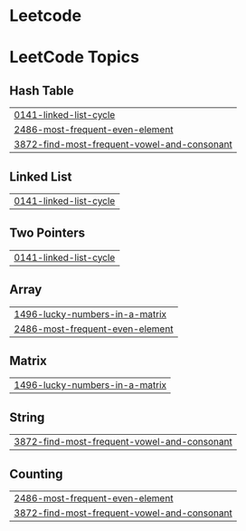 # Leetcode
<!---LeetCode Topics Start-->
# LeetCode Topics
## Hash Table
|  |
| ------- |
| [0141-linked-list-cycle](https://github.com/arulselvan02/Leetcode/tree/master/0141-linked-list-cycle) |
| [2486-most-frequent-even-element](https://github.com/arulselvan02/Leetcode/tree/master/2486-most-frequent-even-element) |
| [3872-find-most-frequent-vowel-and-consonant](https://github.com/arulselvan02/Leetcode/tree/master/3872-find-most-frequent-vowel-and-consonant) |
## Linked List
|  |
| ------- |
| [0141-linked-list-cycle](https://github.com/arulselvan02/Leetcode/tree/master/0141-linked-list-cycle) |
## Two Pointers
|  |
| ------- |
| [0141-linked-list-cycle](https://github.com/arulselvan02/Leetcode/tree/master/0141-linked-list-cycle) |
## Array
|  |
| ------- |
| [1496-lucky-numbers-in-a-matrix](https://github.com/arulselvan02/Leetcode/tree/master/1496-lucky-numbers-in-a-matrix) |
| [2486-most-frequent-even-element](https://github.com/arulselvan02/Leetcode/tree/master/2486-most-frequent-even-element) |
## Matrix
|  |
| ------- |
| [1496-lucky-numbers-in-a-matrix](https://github.com/arulselvan02/Leetcode/tree/master/1496-lucky-numbers-in-a-matrix) |
## String
|  |
| ------- |
| [3872-find-most-frequent-vowel-and-consonant](https://github.com/arulselvan02/Leetcode/tree/master/3872-find-most-frequent-vowel-and-consonant) |
## Counting
|  |
| ------- |
| [2486-most-frequent-even-element](https://github.com/arulselvan02/Leetcode/tree/master/2486-most-frequent-even-element) |
| [3872-find-most-frequent-vowel-and-consonant](https://github.com/arulselvan02/Leetcode/tree/master/3872-find-most-frequent-vowel-and-consonant) |
<!---LeetCode Topics End-->